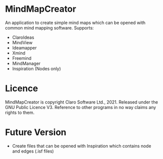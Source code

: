 # MindMapCreator
An application to create simple mind maps which can be opened with common mind mapping software. Supports:

* ClaroIdeas
* MindView
* Ideamapper
* Xmind
* Freemind
* MindManager
* Inspiration (Nodes only)

# Licence
MindMapCreator is copyright Claro Software Ltd., 2021. Released under the GNU Public Licence V3. Reference to other programs in no way claims any rights to them. 

# Future Version
* Create files that can be opened with Inspiration which contains node and edges (.isf files)

